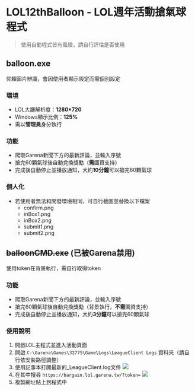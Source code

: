 # LOL12thBalloon - LOL週年活動搶氣球程式

> 使用自動程式皆有風險，請自行評估是否使用

## balloon.exe
仰賴圖片辨識，會因使用者顯示設定而需個別設定

### 環境
- LOL大廳解析度：**1280*720**
- Windows顯示比例：**125%**
- 需以**管理員**身分執行

### 功能
- 爬取Garena新聞下方的最新評論，並輸入序號
- 搶完60顆氣球後自動兌換獎勵（**需**圖資支持）
- 完成後自動停止並播放通知，大約**10分鐘**可以搶完60顆氣球

### 個人化
- 若使用者無法和開發環境相同，可自行截圖並替換以下檔案
  - confirm.png
  - inBox1.png
  - inBox2.png
  - submit1.png
  - submit2.png

## ~~balloonCMD.exe~~ (已被Garena禁用)
使用token在背景執行，需自行取得token

### 功能
- 爬取Garena新聞下方的最新評論，並輸入序號
- 搶完60顆氣球後自動兌換獎勵（背景執行，**不需**圖資支持）
- 完成後自動停止並播放通知，大約**3分鐘**可以搶完60顆氣球

### 使用說明
1. 開啟LOL主程式並進入活動頁面
2. 開啟 `C:\Garena\Games\32775\Game\Logs\LeagueClient Logs` 資料夾（請自行依安裝路徑調整）
3. 使用記事本打開最新的_LeagueClient.log文件
![](https://i.imgur.com/B8p9Tp2.png)
4. 在其中搜尋 `https://bargain.lol.garena.tw/?token=`
![](https://i.imgur.com/09ndWug.png)
5. 複製網址貼上到程式中